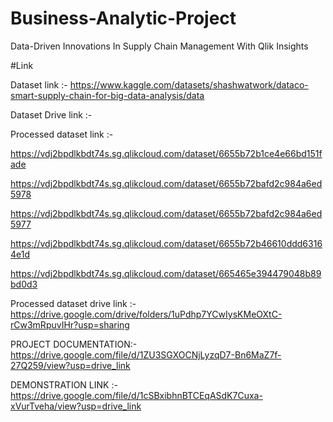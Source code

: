 # Business-Analytic-Project

Data-Driven Innovations In Supply Chain Management With Qlik Insights

#Link

Dataset link :- https://www.kaggle.com/datasets/shashwatwork/dataco-smart-supply-chain-for-big-data-analysis/data

Dataset Drive link :- 

Processed dataset link :-

https://vdj2bpdlkbdt74s.sg.qlikcloud.com/dataset/6655b72b1ce4e66bd151fade

https://vdj2bpdlkbdt74s.sg.qlikcloud.com/dataset/6655b72bafd2c984a6ed5978

https://vdj2bpdlkbdt74s.sg.qlikcloud.com/dataset/6655b72bafd2c984a6ed5977

https://vdj2bpdlkbdt74s.sg.qlikcloud.com/dataset/6655b72b46610ddd63164e1d

https://vdj2bpdlkbdt74s.sg.qlikcloud.com/dataset/665465e394479048b89bd0d3

Processed dataset drive link :- https://drive.google.com/drive/folders/1uPdhp7YCwIysKMeOXtC-rCw3mRpuvIHr?usp=sharing

PROJECT DOCUMENTATION:- https://drive.google.com/file/d/1ZU3SGXOCNjLyzqD7-Bn6MaZ7f-27Q259/view?usp=drive_link

DEMONSTRATION LINK :- https://drive.google.com/file/d/1cSBxibhnBTCEqASdK7Cuxa-xVurTveha/view?usp=drive_link
